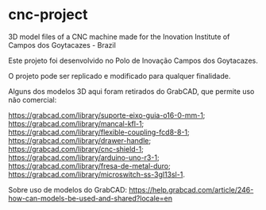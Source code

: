 # cnc-project
3D model files of a CNC machine made for the Inovation Institute of Campos dos Goytacazes - Brazil

Este projeto foi desenvolvido no Polo de Inovação Campos dos Goytacazes. 

O projeto pode ser replicado e modificado para qualquer finalidade.

Alguns dos modelos 3D aqui foram retirados do GrabCAD, que permite uso não comercial:

https://grabcad.com/library/suporte-eixo-guia-o16-0-mm-1;
https://grabcad.com/library/mancal-kfl-1;
https://grabcad.com/library/flexible-coupling-fcd8-8-1;
https://grabcad.com/library/drawer-handle;
https://grabcad.com/library/cnc-shield-1;
https://grabcad.com/library/arduino-uno-r3-1;
https://grabcad.com/library/fresa-de-metal-duro;
https://grabcad.com/library/microswitch-ss-3gl13sl-1.

Sobre uso de modelos do GrabCAD:
https://help.grabcad.com/article/246-how-can-models-be-used-and-shared?locale=en
